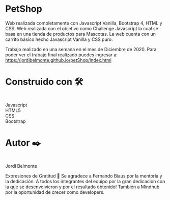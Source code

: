 <h1>PetShop</h1>

Web realizada completamente con Javascript Vanilla, Bootstrap 4, HTML y CSS. Web realizada con el objetivo como Challenge Javascript la cual se basa en una tienda de productos para Mascotas. La web cuenta con un carrito básico hecho Javascript Vanilla y CSS puro.

Trabajo realizado en una semana en el mes de Diciembre de 2020.
Para poder ver el trabajo final realizado puedes ingresar a: https://jordibelmonte.github.io/petShop/index.html

<h1>Construido con 🛠️</h1><br>
Javascript<br>
HTML5<br>
CSS<br>
Bootstrap

<h1>Autor ✒️</h1><br>
Jordi Belmonte

Expresiones de Gratitud 🎁
Se agradece a Fernando Biaus por la mentoría y la dedicación.
A todos los integrantes del equipo por la gran dedicacion con la que se desenvolvieron y por el resultado obtenido!
También a Mindhub por la oportunidad de crecer como developers.



